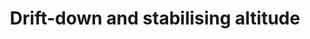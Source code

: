 ---
learningObjectiveId: "032.05.02"
parentId: "032.05"
title: Drift-down and stabilising altitude
---